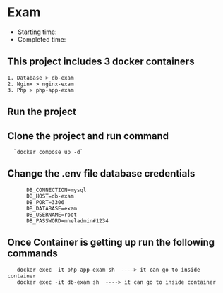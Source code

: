 # Exam
   - Starting time: 
   - Completed time: 

## This project includes 3 docker containers 
    1. Database > db-exam
    2. Nginx > nginx-exam
    3. Php > php-app-exam
## Run the project 

   ##  Clone the project and  run command 
      `docker compose up -d`
      
   ## Change the .env file database credentials 
          DB_CONNECTION=mysql
          DB_HOST=db-exam
          DB_PORT=3306
          DB_DATABASE=exam
          DB_USERNAME=root
          DB_PASSWORD=mheladmin#1234
          
   ## Once Container is getting up run the following commands 
       docker exec -it php-app-exam sh  ----> it can go to inside container
       docker exec -it db-exam sh  ----> it can go to inside container


   
